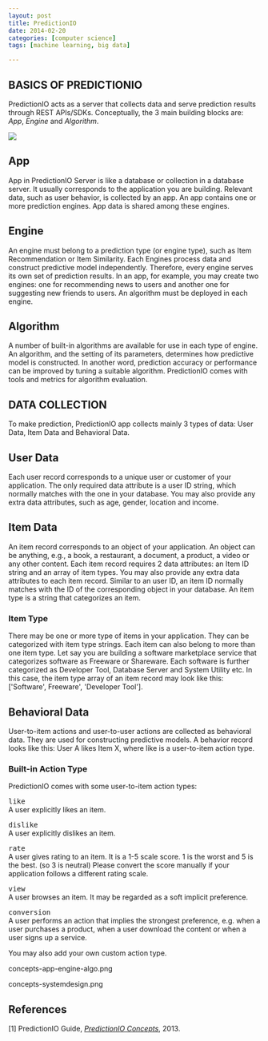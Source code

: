 ```yaml
---
layout: post
title: PredictionIO
date: 2014-02-20 
categories: [computer science]
tags: [machine learning, big data]

---
```



BASICS OF PREDICTIONIO
---

PredictionIO acts as a server that collects data and serve prediction results through REST APIs/SDKs. Conceptually, the 3 main building blocks are: *App*, *Engine* and *Algorithm*.

![](http://sungsoo.github.com/images/concepts-app-engine-algo.png)

App
---

App in PredictionIO Server is like a database or collection in a database server. It usually corresponds to the application you are building. Relevant data, such as user behavior, is collected by an app. An app contains one or more prediction engines. App data is shared among these engines.

Engine
---

An engine must belong to a prediction type (or engine type), such as Item Recommendation or Item Similarity. Each Engines process data and construct predictive model independently. Therefore, every engine serves its own set of prediction results. In an app, for example, you may create two engines: one for recommending news to users and another one for suggesting new friends to users. An algorithm must be deployed in each engine.

Algorithm
---

A number of built-in algorithms are available for use in each type of engine. An algorithm, and the setting of its parameters, determines how predictive model is constructed. In another word, prediction accuracy or performance can be improved by tuning a suitable algorithm. PredictionIO comes with tools and metrics for algorithm evaluation.


DATA COLLECTION
---

To make prediction, PredictionIO app collects mainly 3 types of data: User Data, Item Data and Behavioral Data.

User Data
---

Each user record corresponds to a unique user or customer of your application. The only required data attribute is a user ID string, which normally matches with the one in your database. You may also provide any extra data attributes, such as age, gender, location and income.

Item Data
---

An item record corresponds to an object of your application. An object can be anything, e.g., a book, a restaurant, a document, a product, a video or any other content. Each item record requires 2 data attributes: an Item ID string and an array of item types. You may also provide any extra data attributes to each item record. Similar to an user ID, an item ID normally matches with the ID of the corresponding object in your database. An item type is a string that categorizes an item.

### Item Type

There may be one or more type of items in your application. They can be categorized with item type strings. Each item can also belong to more than one item type. Let say you are building a software marketplace service that categorizes software as Freeware or Shareware. Each software is further categorized as Developer Tool, Database Server and System Utility etc. In this case, the item type array of an item record may look like this: ['Software', Freeware', 'Developer Tool'].

Behavioral Data
---

User-to-item actions and user-to-user actions are collected as behavioral data. They are used for constructing predictive models. A behavior record looks like this: User A likes Item X, where like is a user-to-item action type.

### Built-in Action Type

PredictionIO comes with some user-to-item action types:

<tt class="literal">like</tt>  
A user explicitly likes an item.

<tt class="literal">dislike</tt>  
A user explicitly dislikes an item.

<tt class="literal">rate</tt>  
A user gives rating to an item. It is a 1-5 scale score. 1 is the worst and 5 is the best. (so 3 is neutral) Please convert the score manually if your application follows a different rating scale.

<tt class="literal">view</tt>  
A user browses an item. It may be regarded as a soft implicit preference.

<tt class="literal">conversion</tt>  
A user performs an action that implies the strongest preference, e.g. when a user purchases a product, when a user download the content or when a user signs up a service.

You may also add your own custom action type.

concepts-app-engine-algo.png

concepts-systemdesign.png

References
---
[1] PredictionIO Guide, [*PredictionIO Concepts*](http://docs.prediction.io/current/concepts/index.html), 2013.